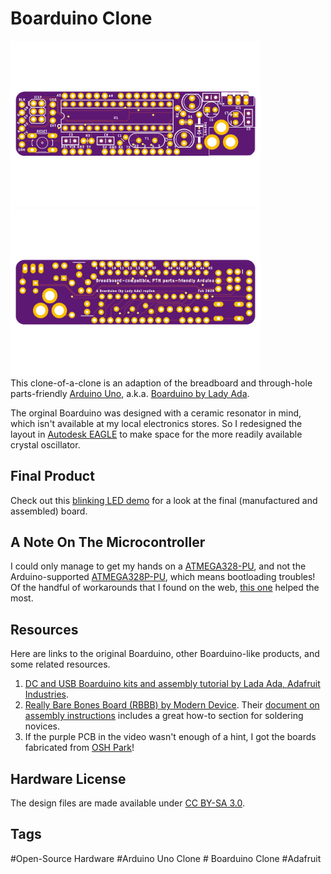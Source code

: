 # Boarduino Clone 
<a href="https://github.com/kalyaninagaraj/Boarduino-Clone/blob/main/Images/topview.png"><img src="Images/topview.png?raw=true" width="400px"></a>&nbsp;&nbsp; <a href="https://github.com/kalyaninagaraj/Boarduino-Clone/blob/main/Images/bottomview.png"><img src="Images/bottomview.png?raw=true" width="400px"></a><br />
This clone-of-a-clone is an adaption of the breadboard and through-hole parts-friendly [Arduino Uno](https://store.arduino.cc/usa/arduino-uno-rev3), a.k.a. [Boarduino by Lady Ada](https://learn.adafruit.com/boarduino-kits). 

The orginal Boarduino was designed with a ceramic resonator in mind, which isn't available at my local electronics stores. So I redesigned the layout in [Autodesk EAGLE](https://www.autodesk.com/products/eagle) to make space for the more readily available crystal oscillator. 

## Final Product
Check out this [blinking LED demo](https://youtu.be/2WAObtuopfo) for a look at the final (manufactured and assembled) board. 

## A Note On The Microcontroller 
I could only manage to get my hands on a [ATMEGA328-PU](https://www.microchip.com/wwwproducts/en/ATMEGA328), and not the Arduino-supported [ATMEGA328P-PU](https://www.microchip.com/wwwproducts/en/ATMEGA328P), which means bootloading troubles! Of the handful of workarounds that I found on the web, [this one](http://www.crash-bang.com/resource/bootload-atmega328/) helped the most.  

## Resources
Here are links to the original Boarduino, other Boarduino-like products, and some related resources. 
1. [DC and USB Boarduino kits and assembly tutorial by Lada Ada, Adafruit Industries](https://learn.adafruit.com/boarduino-kits). 
2. [Really Bare Bones Board (RBBB) by Modern Device](https://moderndevice.com/product/rbbb-kit/). Their [document on assembly instructions](https://cdn.shopify.com/s/files/1/0038/9582/files/RBBB_Instructions_06.pdf?1260749296) includes a great how-to section for soldering novices.
3. If the purple PCB in the video wasn't enough of a hint, I got the boards fabricated from [OSH Park](https://oshpark.com/)! 


## Hardware License
The design files are made available under [CC BY-SA 3.0](https://creativecommons.org/licenses/by-sa/3.0/).

## Tags
#Open-Source Hardware #Arduino Uno Clone # Boarduino Clone #Adafruit

